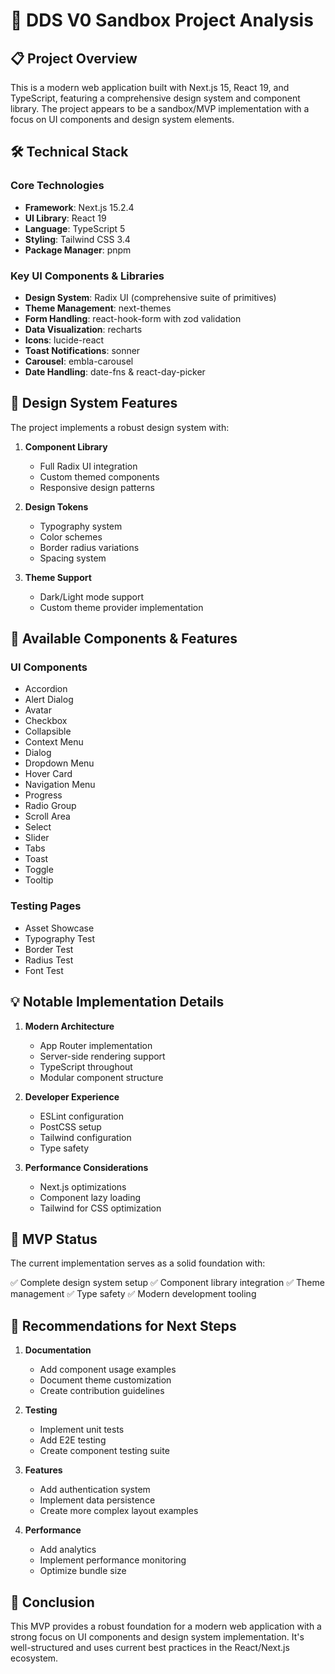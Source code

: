 # 🚀 DDS V0 Sandbox Project Analysis

## 📋 Project Overview
This is a modern web application built with Next.js 15, React 19, and TypeScript, featuring a comprehensive design system and component library. The project appears to be a sandbox/MVP implementation with a focus on UI components and design system elements.

## 🛠 Technical Stack

### Core Technologies
- **Framework**: Next.js 15.2.4
- **UI Library**: React 19
- **Language**: TypeScript 5
- **Styling**: Tailwind CSS 3.4
- **Package Manager**: pnpm

### Key UI Components & Libraries
- **Design System**: Radix UI (comprehensive suite of primitives)
- **Theme Management**: next-themes
- **Form Handling**: react-hook-form with zod validation
- **Data Visualization**: recharts
- **Icons**: lucide-react
- **Toast Notifications**: sonner
- **Carousel**: embla-carousel
- **Date Handling**: date-fns & react-day-picker

## 🎨 Design System Features

The project implements a robust design system with:

1. **Component Library**
   - Full Radix UI integration
   - Custom themed components
   - Responsive design patterns

2. **Design Tokens**
   - Typography system
   - Color schemes
   - Border radius variations
   - Spacing system

3. **Theme Support**
   - Dark/Light mode support
   - Custom theme provider implementation

## 📱 Available Components & Features

### UI Components
- Accordion
- Alert Dialog
- Avatar
- Checkbox
- Collapsible
- Context Menu
- Dialog
- Dropdown Menu
- Hover Card
- Navigation Menu
- Progress
- Radio Group
- Scroll Area
- Select
- Slider
- Tabs
- Toast
- Toggle
- Tooltip

### Testing Pages
- Asset Showcase
- Typography Test
- Border Test
- Radius Test
- Font Test

## 💡 Notable Implementation Details

1. **Modern Architecture**
   - App Router implementation
   - Server-side rendering support
   - TypeScript throughout
   - Modular component structure

2. **Developer Experience**
   - ESLint configuration
   - PostCSS setup
   - Tailwind configuration
   - Type safety

3. **Performance Considerations**
   - Next.js optimizations
   - Component lazy loading
   - Tailwind for CSS optimization

## 🎯 MVP Status

The current implementation serves as a solid foundation with:

✅ Complete design system setup
✅ Component library integration
✅ Theme management
✅ Type safety
✅ Modern development tooling

## 📝 Recommendations for Next Steps

1. **Documentation**
   - Add component usage examples
   - Document theme customization
   - Create contribution guidelines

2. **Testing**
   - Implement unit tests
   - Add E2E testing
   - Create component testing suite

3. **Features**
   - Add authentication system
   - Implement data persistence
   - Create more complex layout examples

4. **Performance**
   - Add analytics
   - Implement performance monitoring
   - Optimize bundle size

## 🌟 Conclusion

This MVP provides a robust foundation for a modern web application with a strong focus on UI components and design system implementation. It's well-structured and uses current best practices in the React/Next.js ecosystem. 